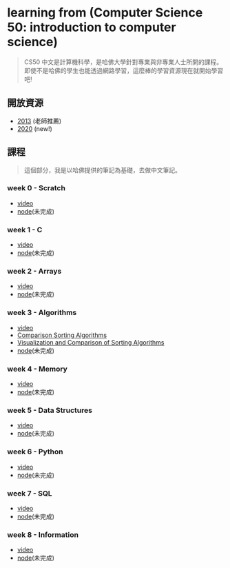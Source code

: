 # learning from (Computer Science 50: introduction to computer science)
> CS50 中文是計算機科學，是哈佛大學針對專業與非專業人士所開的課程。即使不是哈佛的學生也能透過網路學習，這麼棒的學習資源現在就開始學習吧!

## 開放資源
- [2013](http://cs50.tv/2013/fall/) (老師推薦)
- [2020](https://cs50.harvard.edu/x/2020/) (new!)

## 課程
> 這個部分，我是以哈佛提供的筆記為基礎，去做中文筆記。

### week 0 - Scratch 
- [video](https://youtu.be/jjqgP9dpD1k)
- [node](Lecture0.md)(未完成)

### week 1 - C
- [video](https://youtu.be/e9Eds2Rc_x8)
- [node](Lecture1.md)(未完成)

### week 2 - Arrays
- [video](https://youtu.be/8PrOp9t0PyQ)
- [node](Lecture2.md)(未完成)

### week 3 - Algorithms
- [video](https://youtu.be/fykrlqbV9wM)
- [Comparison Sorting Algorithms](https://www.cs.usfca.edu/~galles/visualization/ComparisonSort.html)
- [Visualization and Comparison of Sorting Algorithms](https://www.youtube.com/watch?v=ZZuD6iUe3Pc)
- [node](Lecture3.md)(未完成)

### week 4 - Memory
- [video](https://youtu.be/cF6YkH-8vFk)
- [node](Lecture4.md)(未完成)

### week 5 - Data Structures
- [video](https://youtu.be/4IrUAqYKjIA)
- [node](Lecture5.md)(未完成)

### week 6 - Python 
- [video](https://youtu.be/fL308_-Kbt0)
- [node](Lecture6.md)(未完成)

### week 7 - SQL
- [video](https://youtu.be/u5pDdEKnbKA)
- [node](Lecture7.md)(未完成)

### week 8 - Information
- [video](https://youtu.be/cy5A-dXU-bg)
- [node](Lecture8.md)(未完成)

